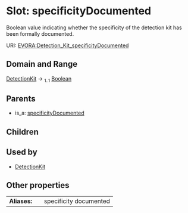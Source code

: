 
# Slot: specificityDocumented

Boolean value indicating whether the specificity of the detection kit has been formally documented.

URI: [EVORA:Detection_Kit_specificityDocumented](https://evora-project.eu/Detection_Kit_specificityDocumented)


## Domain and Range

[DetectionKit](DetectionKit.md) &#8594;  <sub>1..1</sub> [Boolean](types/Boolean.md)

## Parents

 *  is_a: [specificityDocumented](specificityDocumented.md)

## Children


## Used by

 * [DetectionKit](DetectionKit.md)

## Other properties

|  |  |  |
| --- | --- | --- |
| **Aliases:** | | specificity documented |